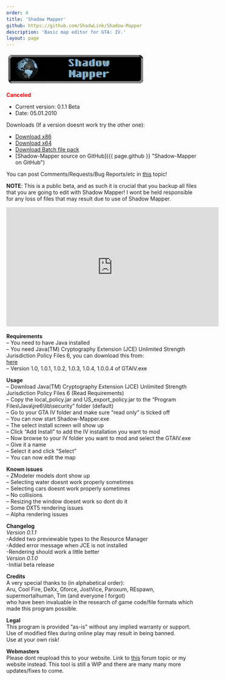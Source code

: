 ```yaml
---
order: 4
title: 'Shadow Mapper'
github: https://github.com/ShadwLink/Shadow-Mapper
description: 'Basic map editor for GTA: IV.'
layout: page
---
```


![](/assets/images/shadow-mapper/shadow_mapper_header.png)

<span style="color: #ff0000;">**Canceled**</span>

- Current version: 0.1.1 Beta  
- Date: 05.01.2010  

Downloads (If a version doesnt work try the other one):
- [Download x86](/assets/downloads/Shadow-Mapper.rar)
- [Download x64](/assets/downloads/Shadow-Mapper_x64.rar) 
- [Download Batch file pack](/assets/downloads/Shadow-Mapper-BatchFilePack.rar)  
- [Shadow-Mapper source on GitHub]({{ page.github }} "Shadow-Mapper on GitHub")

You can post Comments/Requests/Bug Reports/etc in [this](http://www.gtaforums.com/index.php?showtopic=428895) topic!

**NOTE**: This is a public beta, and as such it is crucial that you backup all files that you are going to edit with Shadow Mapper! I wont be held responsible for any loss of files that may result due to use of Shadow Mapper.

<iframe width="560" height="315" src="https://www.youtube.com/embed/Z9xvzsiwqoY" frameborder="0" allow="autoplay; encrypted-media" allowfullscreen></iframe>

**Requirements**  
– You need to have Java installed  
– You need Java(TM) Cryptography Extension (JCE) Unlimited Strength Jurisdiction Policy Files 6, you can download this from:  
[here](https://cds.sun.com/is-bin/INTERSHOP.enfinity/WFS/CDS-CDS_Developer-Site/en_US/-/USD/ViewProductDetail-Start?ProductRef=jce_policy-6-oth-JPR@CDS-CDS_Developer)  
– Version 1.0, 1.0.1, 1.0.2, 1.0.3, 1.0.4, 1.0.0.4 of GTAIV.exe

**Usage**  
– Download Java(TM) Cryptography Extension (JCE) Unlimited Strength Jurisdiction Policy Files 6 (Read Requirements)  
– Copy the local\_policy.jar and US\_export\_policy.jar to the “Program Files\\Java\\jre6\\lib\\security” folder (default)  
– Go to your GTA IV folder and make sure “read only” is ticked off  
– You can now start Shadow-Mapper.exe  
– The select install screen will show up  
– Click “Add Install” to add the IV installation you want to mod  
– Now browse to your IV folder you want to mod and select the GTAIV.exe  
– Give it a name  
– Select it and click “Select”  
– You can now edit the map

**Known issues**  
– ZModeler models dont show up  
– Selecting water doesnt work properly sometimes  
– Selecting cars doesnt work properly sometimes  
– No collisions  
– Resizing the window doesnt work so dont do it  
– Some DXT5 rendering issues  
– Alpha rendering issues

**Changelog**  
*Version 0.1.1*  
-Added two previewable types to the Resource Manager  
-Added error message when JCE is not installed  
-Rendering should work a little better  
*Version 0.1.0*  
-Initial beta release

**Credits**  
A very special thanks to (in alphabetical order):  
Aru, Cool Fire, DeXx, Gforce, JostVice, Paroxum, REspawn, supermortalhuman, Tim (and everyone I forgot)  
who have been invaluable in the research of game code/file formats which made this program possible.

**Legal**  
This program is provided “as-is” without any implied warranty or support.  
Use of modified files during online play may result in being banned.  
Use at your own risk!

**Webmasters**  
Please dont reupload this to your website. Link to [this](http://www.gtaforums.com/index.php?showtopic=428895) forum topic or my website instead. This tool is still a WIP and there are many many more updates/fixes to come.